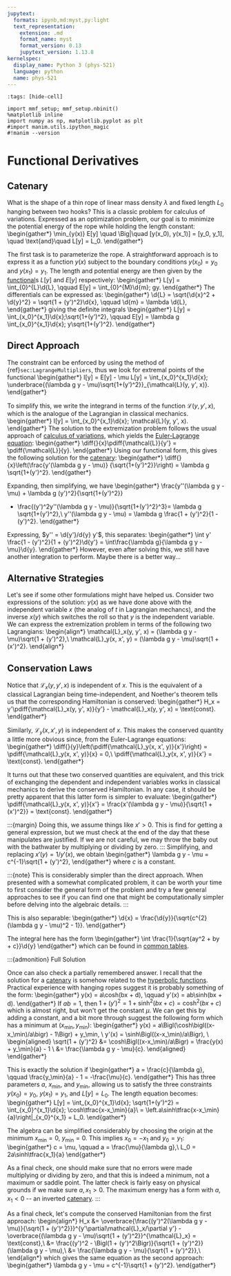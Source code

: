 ```yaml
---
jupytext:
  formats: ipynb,md:myst,py:light
  text_representation:
    extension: .md
    format_name: myst
    format_version: 0.13
    jupytext_version: 1.13.8
kernelspec:
  display_name: Python 3 (phys-521)
  language: python
  name: phys-521
---
```


```{code-cell}
:tags: [hide-cell]

import mmf_setup; mmf_setup.nbinit()
%matplotlib inline
import numpy as np, matplotlib.pyplot as plt
#import manim.utils.ipython_magic
#!manim --version
```

Functional Derivatives
======================


## Catenary

What is the shape of a thin rope of linear mass density $\lambda$ and fixed length $L_0$
hanging between two hooks?  This is a classic problem for calculus of variations.
Expressed as an optimization problem, our goal is to minimize the potential energy of
the rope while holding the length constant:
\begin{gather*}
  \min_{y(x)} E[y] \quad \Big|\quad [y(x_0), y(x_1)] = [y_0, y_1], \quad \text{and}\quad
  L[y] = L_0.
\end{gather*}

The first task is to parameterize the rope.  A straightforward approach is to express it
as a function $y(x)$ subject to the boundary conditions $y(x_0) = y_0$ and $y(x_1) = y_1$.
The length and potential energy are then given by the [functional][]s $L[y]$ and $E[y]$
respectively:
\begin{gather*}
  L[y] = \int_{0}^{L}\d{L}, \qquad
  E[y] = \int_{0}^{M}\d{m}\; gy.
\end{gather*}
The differentials can be expressed as:
\begin{gather*}
  \d{L} = \sqrt{\d{x}^2 + \d{y}^2} = \sqrt{1 + (y')^2}\d{x}, \qquad
  \d{m} = \lambda \d{L},
\end{gather*}
giving the definite integrals
\begin{gather*}
  L[y] = \int_{x_0}^{x_1}\d{x}\;\sqrt{1+(y')^2}, \qquad
  E[y] = \lambda g \int_{x_0}^{x_1}\d{x}\; y\sqrt{1+(y')^2}.
\end{gather*}

## Direct Approach

The constraint can be enforced by using the method of {ref}`sec:LagrangeMultipliers`,
thus we look for extremal points of the functional
\begin{gather*}
  I[y] = E[y] - \mu L[y] = 
  \int_{x_0}^{x_1}\d{x}\; \underbrace{(\lambda g y - \mu)\sqrt{1+(y')^2}}_{\mathcal{L}(y, y', x)}.
\end{gather*}

To simplify this, we write the integrand in terms of the function $\mathcal{L}(y, y',
x)$, which is the analogue of the Lagrangian in classical mechanics.
\begin{gather*}
  I[y] = \int_{x_0}^{x_1}\d{x}\; \mathcal{L}(y, y', x).
\end{gather*}
The solution to the extremization problem follows the usual approach of [calculus of
variations][], which yields the [Euler-Lagrange equation][]:
\begin{gather*}
  \diff{}{x}\pdiff{\mathcal{L}}{y'} = \pdiff{\mathcal{L}}{y}.
\end{gather*}
Using our functional form, this gives the following solution for the [catenary][]:
\begin{gather*}
  \diff{}{x}\left(\frac{y'(\lambda g y - \mu)}
                       {\sqrt{1+(y')^2}}\right) = \lambda g \sqrt{1+(y')^2}.
\end{gather*}

Expanding, then simplifying, we have
\begin{gather*}
  \frac{y''(\lambda g y - \mu) + \lambda g (y')^2}{\sqrt{1+(y')^2}}
  - \frac{(y')^2y''(\lambda g y - \mu)}{\sqrt{1+(y')^2}^3}= \lambda g \sqrt{1+(y')^2},\\
  y''(\lambda g y - \mu) 
  = \lambda g \frac{1 + (y')^2}{1 - (y')^2}.
\end{gather*}

Expressing, $y'' = \d{y'}/d{y} y'$, this separates:
\begin{gather*}
  \int y' \frac{1 - (y')^2}{1 + (y')^2}\d{y'} 
  = \int\frac{\lambda g}{\lambda g y - \mu}\d{y}.
\end{gather*}
However, even after solving this, we still have another integration to perform.  Maybe
there is a better way...

## Alternative Strategies

Let's see if some other formulations might have helped us.
Consider two expressions of the solution: $y(x)$ as we have done above with the
independent variable $x$ (the analog of $t$ in Lagrangian mechancs), and the inverse
$x(y)$ which switches the roll so that $y$ is the independent variable.  We can express
the extremization problem in terms of the following two Lagrangians:
\begin{align*}
  \mathcal{L}_x(y, y', x) = (\lambda g y - \mu)\sqrt{1 + (y')^2},\\
  \mathcal{L}_y(x, x', y) = (\lambda g y - \mu)\sqrt{1 + (x')^2}.
\end{align*}

## Conservation Laws

Notice that $\mathcal{L}_x(y, y', x)$ is independent of $x$.  This is the equivalent of
a classical Lagrangian being time-independent, and Noether's theorem tells us that the
corresponding Hamiltonian is conserved:
\begin{gather*}
  H_x = y'\pdiff{\mathcal{L}_x(y, y', x)}{y'} - \mathcal{L}_x(y, y', x) = \text{const}.
\end{gather*}

Similarly, $\mathcal{L}_y(x, x', y)$ is independent of $x$.  This makes the conserved
quantity a little more obvious since, from the Euler-Lagrange equations:
\begin{gather*}
  \diff{}{y}\left(\pdiff{\mathcal{L}_y(x, x', y)}{x'}\right) = \pdiff{\mathcal{L}_y(x,
  x', y)}{x} = 0,\\
  \pdiff{\mathcal{L}_y(x, x', y)}{x'} = \text{const}.
\end{gather*}

It turns out that these two conserved quantities are equivalent, and this trick of
exchanging the dependent and independent variables works in classical mechanics to
derive the conserved Hamiltonian.  In any case, it should be pretty apparent that this
latter form is simpler to evaluate:
\begin{gather*}
  \pdiff{\mathcal{L}_y(x, x', y)}{x'} = \frac{x'(\lambda g y - \mu)}{\sqrt{1 + (x')^2}}
  = \text{const}.
\end{gather*}

:::{margin}
Doing this, we assume things like $x' > 0$.  This is find for getting a general
expression, but we must check at the end of the day that these manipulates are
justified.  If we are not careful, we may throw the baby out with the bathwater by
multiplying or dividing by zero.
:::
Simplifying, and replacing $x'(y) = 1/y'(x)$, we obtain
\begin{gather*}
  \lambda g y - \mu = c^{-1}\sqrt{1 + (y')^2},
\end{gather*}
where $c$ is a constant.

:::{note}
This is considerably simpler than the direct approach. When presented with a
somewhat complicated problem, it can be worth your time to first consider the general
form of the problem and try a few general approaches to see if you can find one that
might be computationally simpler before delving into the algebraic details.
:::

This is also separable:
\begin{gather*}
  \d{x} = \frac{\d{y}}{\sqrt{c^{2}(\lambda g y - \mu)^2 - 1}}.
\end{gather*}

The integral here has the form
\begin{gather*}
  \int \frac{1}{\sqrt{ay^2 + by + c}}\d{y}
\end{gather*}
which can be found in [common tables](https://www.integral-table.com/).

:::{admonition} Full Solution

Once can also check a partially remembered answer.  I recall that the solution for a
[catenary][] is somehow related to the [hyperbolic functions][].  Practical experience
with hanging ropes suggest it is probably something of the form:
\begin{gather*}
  y(x) = a\cosh(bx + d), \qquad
  y'(x) = ab\sinh(bx + d).
\end{gather*}
If $ab = 1$, then $1+(y')^2 = 1+\sinh^2(bx+c) = \cosh^2(bx+c)$ which is almost right,
but won't get the constant $\mu$.  We can get this by adding a constant, and a bit more
through suggest the following form which has a minimum at $(x_\min, y_\min)$: 
\begin{gather*}
  y(x) = a\Bigl(\cosh\bigl((x-x_\min)/a\bigr) - 1\Bigr) + y_\min, \\
  y'(x) = \sinh\Bigl((x-x_\min)/a\Bigr), \\
  \begin{aligned}
  \sqrt{1 + (y')^2} &= \cosh\Bigl((x-x_\min)/a\Bigr) = \frac{y(x) + y_\min}{a} - 1 \\
                    &= \frac{\lambda g y - \mu}{c}.
  \end{aligned}
\end{gather*}

This is exactly the solution if
\begin{gather*}
  a = \frac{c}{\lambda g}, \qquad
  \frac{y_\min}{a} - 1 = -\frac{\mu}{c}.
\end{gather*}
This has three parameters $a$, $x_\min$, and $y_\min$, allowing us to satisfy the three
constraints $y(x_0) = y_0$, $y(x_1) = y_1$, and $L[y] = L_0$.  The length equation
becomes:
\begin{gather*}
  L[y] = \int_{x_0}^{x_1}\d{x}\; \sqrt{1+(y')^2}
       = \int_{x_0}^{x_1}\d{x}\; \cosh\tfrac{x-x_\min}{a}\\
       = \left.a\sinh\tfrac{x-x_\min}{a}\right|_{x_0}^{x_1} = L_0.
\end{gather*}

The algebra can be simplified considerably by choosing the origin at the minimum $x_\min
= 0$, $y_\min = 0$.  This implies $x_0 = -x_1$ and $y_0 = y_1$:
\begin{gather*}
  c = \mu, \qquad a = \frac{\mu}{\lambda g},\\
  L_0 = 2a\sinh\tfrac{x_1}{a}
\end{gather*}


As a final check, one should make sure that no errors were made multiplying or dividing
by zero, and that this is indeed a minimum, not a maximum or saddle point.  The latter
check is fairly easy on physical grounds if we make sure $a, x_1 >0$.  The maximum energy has
a form with $a, x_1<0$ -- an inverted [catenary][].
:::

As a final check, let's compute the conserved Hamiltonian from the first approach:
\begin{align*}
  H_x &= \overbrace{\frac{(y')^2(\lambda g y - \mu)}{\sqrt{1 +
  (y')^2}}}^{y'\partial\mathcal{L}_x/\partial y'}
  -\overbrace{(\lambda g y - \mu)\sqrt{1 + (y')^2}}^{\mathcal{L}_x} = \text{const},\\
    &= \frac{(y')^2 - \Bigl(1 + (y')^2\Bigr)}{\sqrt{1 + (y')^2}}(\lambda g y - \mu),\\
    &= \frac{\lambda g y - \mu}{\sqrt{1 + (y')^2}},\\
\end{align*}
which gives the same equation as the second approach:
\begin{gather*}
  \lambda g y - \mu = c^{-1}\sqrt{1 + (y')^2}.
\end{gather*}

<!-- ## Parameterized Curve -->

<!-- We consider one final approach, using a curve $\vect{z}(s) = [x(s), y(s)]$ parameterized by the -->
<!-- arc-length: -->
<!-- \begin{gather*} -->
<!--   E[\vect{z}] = \int_0^{L} g \lambda y(s)\d{s}. -->
<!-- \end{gather*} -->
<!-- Note that this only depends on the coordinate $y$, so the solution is trivial: -->
<!-- \begin{gather*} -->
<!--   E[y] = g \lambda \int_0^{L} \overbrace{\mathcal{L}_s(y, y', s)}^{\mathcal{L} = y}\d{s},\\ -->
<!--   \diff{}{s}\pdiff{\mathcal{L}_s(y, y', s)}{y'} = \pdiff{\mathcal{L}_s(y, y', s)}{y},\\ -->
<!--   0 = g\lambda. -->
<!-- \end{gather*} -->





[calculus of variations]: <https://en.wikipedia.org/wiki/Calculus_of_variations>
[functional]: <https://en.wikipedia.org/wiki/Functional_(mathematics)>
[Euler-Lagrange equation]: <https://en.wikipedia.org/wiki/Calculus_of_variations#Euler%E2%80%93Lagrange_equation>
[catenary]: <https://en.wikipedia.org/wiki/Catenary>

[gradient descent]: <https://en.wikipedia.org/wiki/Gradient_descent>
[conjugate gradient method]: <https://en.wikipedia.org/wiki/Conjugate_gradient_method>
[Lagrange multipliers]: <https://en.wikipedia.org/wiki/Lagrange_multiplier>
[hyperbolic functions]: <https://en.wikipedia.org/wiki/Hyperbolic_functions>
